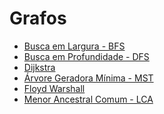 # Grafos

- [Busca em Largura - BFS]
- [Busca em Profundidade - DFS]
- [Dijkstra]
- [Árvore Geradora Mínima - MST]
- [Floyd Warshall]
- [Menor Ancestral Comum - LCA]




[Busca em Largura - BFS]: https://github.com/alexistoigo/lab/blob/master/Grafos/rep/bfs.md#busca-em-largura---bfs
[Busca em Profundidade - DFS]: https://github.com/alexistoigo/lab/blob/master/Grafos/rep/dfs.md#busca-em-profundidade---dfs
[Dijkstra]: https://github.com/alexistoigo/lab/blob/master/Grafos/rep/dijkstra.md#dijkstra
[Árvore Geradora Mínima - MST]: https://github.com/alexistoigo/lab/blob/master/Grafos/rep/mst.md#%C3%A1rvore-geradora-m%C3%ADnima---mst
[Floyd Warshall]: https://github.com/alexistoigo/lab/blob/master/Grafos/rep/floyd-warshall.md#floyd-warshall
[Menor Ancestral Comum - LCA]: todo


